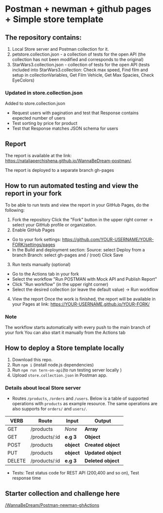 # Postman + newman + github pages + Simple store template

## The repository contains:

1. Local Store server and Postman collection for it.
2. petstore.collection.json - а collection of tests for the open API (the collection has not been modified and corresponds to the original)
3. StarWars3.collection.json - collection of tests for the open API
(tests included into StarWars3.collection: Check max speed, Find film and setup in collectionVariables, Get Film Vehicle, Get Max Spacies, Check EyeColors)

### Updated in store.collection.json
Added to store.collection.json
- Request users with pagination and test that Response contains expected number of users
- Test sorting by price for product
- Test that Response matches JSON schema for users

## Report

The report is available at the link: https://nataliaperchishena.github.io/WannaBeDream-postman/.

The report is deployed to a separate branch gh-pages

## How to run automated testing and view the report in your fork

To be able to run tests and view the report in your GitHub Pages, do the following:

1. Fork the repository
   Click the "Fork" button in the upper right corner → select your GitHub profile or organization.
2. Enable GitHub Pages

- Go to your fork settings: https://github.com/YOUR-USERNAME/YOUR-FORK/settings/pages
- In the Build and deployment section:
  Source: select Deploy from a branch
  Branch: select gh-pages and / (root)
  Click Save

3. Run tests manually (optional)

- Go to the Actions tab in your fork
- Select the workflow "Run POSTMAN with Mock API and Publish Report"
- Click "Run workflow" (in the upper right corner)
- Select the desired collection (or leave the default value) → Run workflow

4. View the report
   Once the work is finished, the report will be available in your Pages at link: https://YOUR-USERNAME.github.io/YOUR-FORK/

### Note
The workflow starts automatically with every push to the main branch of your fork
You can also start it manually from the Actions tab

## How to deploy a Store template locally

1. Download this repo.
2. Run `npm i` (install node.js dependencies)
3. Run `npm run tern-on-api`(to run testing server locally )
4. Upload `store.collection.json` in Postman app.

### Details about local Store server
   - Routes `/products`, `/orders` and `/users`. Below is a table of supported operations with `products` as example resource. The same operations are also supports for `orders/` and `users/`.

| VERB   | Route         | Input      | Output             |
| ------ | ------------- | ---------- | ------------------ |
| GET    | /products     | _None_     | **Array**          |
| GET    | /products/:id | **e.g 3**  | **Object**         |
| POST   | /products     | **object** | **Created object** |
| PUT    | /products     | **object** | **Updated object** |
| DELETE | /products/:id | **e.g 3**  | **Deleted object** |

- Tests: Test status code for REST API (200,400 and so on), Test response time


## Starter collection and challenge here

<a href="https://github.com/WannaBeDream/Postman-newman-ghActions"> /WannaBeDream/Postman-newman-ghActions</a>




